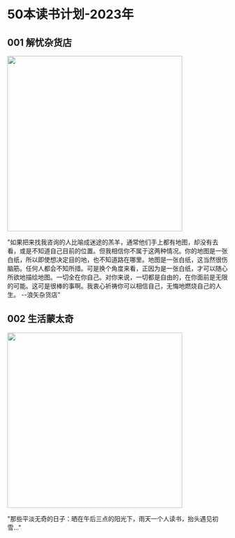 # 50本读书计划-2023年


## 001 解忧杂货店  

<img src="/images/books/img.png" alt="" width="400" />  

"如果把来找我咨询的人比喻成迷途的羔羊，通常他们手上都有地图，却没有去看，或是不知道自己目前的位置。但我相信你不属于这两种情况。你的地图是一张白纸，所以即使想决定目的地，也不知道路在哪里。地图是一张白纸，这当然很伤脑筋。任何人都会不知所措。可是换个角度来看，正因为是一张白纸，才可以随心所欲地描绘地图。一切全在你自己。对你来说，一切都是自由的，在你面前是无限的可能。这可是很棒的事啊。我衷心祈祷你可以相信自己，无悔地燃烧自己的人生。 --浪矢杂货店"

## 002 生活蒙太奇   

<img src="/images/books/img_1.png" alt="" width="400" />  

"那些平淡无奇的日子：晒在午后三点的阳光下，雨天一个人读书，抬头遇见初雪…"   

